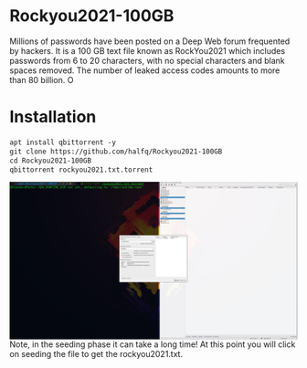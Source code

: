 # Rockyou2021-100GB
Millions of passwords have been posted on a Deep Web forum frequented by hackers. It is a 100 GB text file known as RockYou2021 which includes passwords from 6 to 20 characters, with no special characters and blank spaces removed. The number of leaked access codes amounts to more than 80 billion. O

# Installation
```
apt install qbittorrent -y
git clone https://github.com/halfq/Rockyou2021-100GB
cd Rockyou2021-100GB
qbittorrent rockyou2021.txt.torrent
```
<p align="center">
<img src="Images/wordlist.jpg"
		alt="First"
		style="float: left; margin-right: 10px;" />
</p>
Note, in the seeding phase it can take a long time! At this point you will click on seeding the file to get the rockyou2021.txt.
